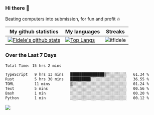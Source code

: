 ### Hi there 👋
<p>Beating computers into submission, for fun and profit 🔥</p>

|My github statistics|My languages|Streaks|
|-|-|-|
|[![Fidele's github stats](https://github-readme-stats.vercel.app/api?username=itfidele&count_private=true&show_icons=true&theme=dark&hide_title=true)](https://github.com/itfidele)|[![Top Langs](https://github-readme-stats.vercel.app/api/top-langs/?username=itfidele&show_icons=true&langs_count=8&theme=dark&layout=compact&hide_title=true)](https://github.com/itfidele)|![itfidele](https://github-readme-streak-stats.herokuapp.com/?user=itfidele&theme=dark)

### Over the Last 7 Days
<!--START_SECTION:waka-->

```txt
Total Time: 15 hrs 2 mins

TypeScript   9 hrs 13 mins   ███████████████▒░░░░░░░░░   61.34 %
Rust         5 hrs 30 mins   █████████░░░░░░░░░░░░░░░░   36.55 %
TOML         11 mins         ▒░░░░░░░░░░░░░░░░░░░░░░░░   01.24 %
Text         5 mins          ░░░░░░░░░░░░░░░░░░░░░░░░░   00.56 %
Bash         1 min           ░░░░░░░░░░░░░░░░░░░░░░░░░   00.20 %
Python       1 min           ░░░░░░░░░░░░░░░░░░░░░░░░░   00.12 %
```

<!--END_SECTION:waka-->



![](https://komarev.com/ghpvc/?username=itfidele)
